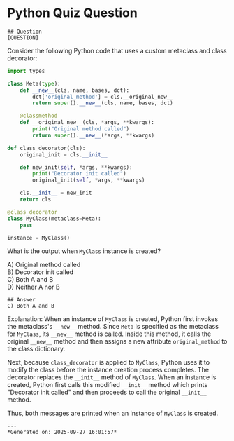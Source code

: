 # Python Quiz Question
    
    ## Question
    [QUESTION]
Consider the following Python code that uses a custom metaclass and class decorator:

```python
import types

class Meta(type):
    def __new__(cls, name, bases, dct):
        dct['original_method'] = cls.__original_new__
        return super().__new__(cls, name, bases, dct)

    @classmethod
    def __original_new__(cls, *args, **kwargs):
        print("Original method called")
        return super().__new__(*args, **kwargs)

def class_decorator(cls):
    original_init = cls.__init__

    def new_init(self, *args, **kwargs):
        print("Decorator init called")
        original_init(self, *args, **kwargs)

    cls.__init__ = new_init
    return cls

@class_decorator
class MyClass(metaclass=Meta):
    pass

instance = MyClass()
```

What is the output when `MyClass` instance is created?

A) Original method called  
B) Decorator init called  
C) Both A and B  
D) Neither A nor B
    
    ## Answer
    C) Both A and B  

Explanation:
When an instance of `MyClass` is created, Python first invokes the metaclass's `__new__` method. Since `Meta` is specified as the metaclass for `MyClass`, its `__new__` method is called. Inside this method, it calls the original `__new__` method and then assigns a new attribute `original_method` to the class dictionary.

Next, because `class_decorator` is applied to `MyClass`, Python uses it to modify the class before the instance creation process completes. The decorator replaces the `__init__` method of `MyClass`. When an instance is created, Python first calls this modified `__init__` method which prints "Decorator init called" and then proceeds to call the original `__init__` method.

Thus, both messages are printed when an instance of `MyClass` is created.
    
    ---
    *Generated on: 2025-09-27 16:01:57*
    